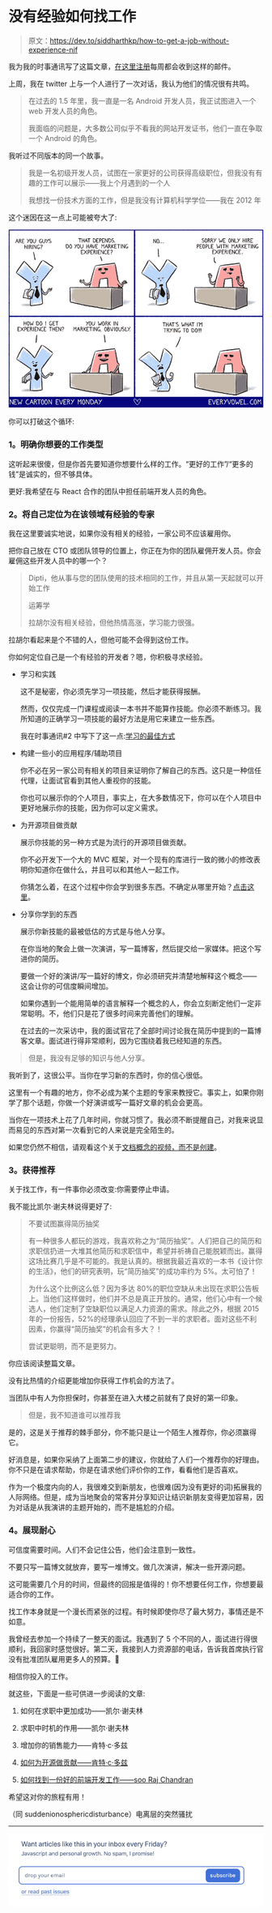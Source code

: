 # 没有经验如何找工作

> 原文：<https://dev.to/siddharthkp/how-to-get-a-job-without-experience-nif>

我为我的时事通讯写了这篇文章，[在这里注册](https://sid.studio/newsletter)每周都会收到这样的邮件。

上周，我在 twitter 上与一个人进行了一次对话，我认为他们的情况很有共鸣。

> 在过去的 1.5 年里，我一直是一名 Android 开发人员，我正试图进入一个 web 开发人员的角色。
> 
> 我面临的问题是，大多数公司似乎不看我的网站开发证书，他们一直在争取一个 Android 的角色。

我听过不同版本的同一个故事。

> 我是一名初级开发人员，试图在一家更好的公司获得高级职位，但我没有有趣的工作可以展示——我上个月遇到的一个人
> 
> 我想找一份技术方面的工作，但是我没有计算机科学学位——我在 2012 年

这个迷因在这一点上可能被夸大了:

[![old played out meme](img/5602e452584d914d3e29a32c47279d7d.png)](https://res.cloudinary.com/practicaldev/image/fetch/s--HRDrPij1--/c_limit%2Cf_auto%2Cfl_progressive%2Cq_auto%2Cw_880/https://sid.studio/blog/30/meme.jpg)

你可以打破这个循环:

### 1。明确你想要的工作类型

这听起来很傻，但是你首先要知道你想要什么样的工作。“更好的工作”/“更多的钱”是诚实的，但不够具体。

更好:我希望在与 React 合作的团队中担任前端开发人员的角色。

### 2。将自己定位为在该领域有经验的~~专家~~

我在这里要诚实地说，如果你没有相关的经验，一家公司不应该雇用你。

把你自己放在 CTO 或团队领导的位置上，你正在为你的团队雇佣开发人员。你会雇佣这些开发人员中的哪一个？

> Dipti，他从事与您的团队使用的技术相同的工作，并且从第一天起就可以开始工作
> 
> 运筹学
> 
> 拉胡尔没有相关经验，但他热情高涨，学习能力很强。

拉胡尔看起来是个不错的人，但他可能不会得到这份工作。

你如何定位自己是一个有经验的开发者？嗯，你积极寻求经验。

*   学习和实践

    这不是秘密，你必须先学习一项技能，然后才能获得报酬。

    然而，仅仅完成一门课程或阅读一本书并不能算作技能。你必须不断练习。我所知道的正确学习一项技能的最好方法是用它来建立一些东西。

    我在时事通讯#2 中写下了这一点:[学习的最佳方式](https://sid.studio/post/learn)

*   构建一些小的应用程序/辅助项目

    你不必在另一家公司有相关的项目来证明你了解自己的东西。这只是一种信任代理，让面试官看到其他人重视你的技能。

    你也可以展示你的个人项目，事实上，在大多数情况下，你可以在个人项目中更好地展示你的技能，因为你可以定义需求。

*   为开源项目做贡献

    展示你技能的另一种方式是为流行的开源项目做贡献。

    你不必开发下一个大的 MVC 框架，对一个现有的库进行一致的微小的修改表明你知道你在做什么，并且可以和其他人一起工作。

    你猜怎么着，在这个过程中你会学到很多东西。不确定从哪里开始？[点击这里](https://egghead.io/courses/how-to-contribute-to-an-open-source-project-on-github/)。

*   分享你学到的东西

    展示你新技能的最被低估的方式是与他人分享。

    在你当地的聚会上做一次演讲，写一篇博客，然后提交给一家媒体。把这个写进你的简历。

    要做一个好的演讲/写一篇好的博文，你必须研究并清楚地解释这个概念——这会让你的可信度瞬间增加。

    如果你遇到一个能用简单的语言解释一个概念的人，你会立刻断定他们一定非常聪明。不，他们只是花了很多时间来完善他们的理解。

    在过去的一次采访中，我的面试官花了全部时间讨论我在简历中提到的一篇博客文章。面试进行得非常顺利，因为它围绕着我已经知道的东西。

> 但是，我没有足够的知识与他人分享。

我听到了，这很公平。当你在学习新的东西时，你的信心很低。

这里有一个有趣的地方，你不必成为某个主题的专家来教授它。事实上，如果你刚学了那个话题，你做一个好演讲或写一篇好文章的机会会更高。

当你在一项技术上花了几年时间，你就习惯了。我必须不断提醒自己，对我来说显而易见的东西对第一次看到它的人来说是完全陌生的。

如果您仍然不相信，请观看这个关于[文档概念的视频，而不是创建](https://youtu.be/cv3Ytabl1_g?t=25)。

### 3。获得推荐

关于找工作，有一件事你必须改变:你需要停止申请。

我不能比凯尔·谢夫林说得更好了:

> 不要试图赢得简历抽奖
> 
> 有一种很多人都玩的游戏，我喜欢称之为“简历抽奖”。人们把自己的简历和求职信扔进一大堆其他简历和求职信中，希望并祈祷自己能脱颖而出。赢得这场比赛几乎是不可能的。我是认真的。根据我最近喜欢的一本书《设计你的生活》，他们的研究表明，玩“简历抽奖”的成功率约为 5%。太可怕了！
> 
> 为什么这个比例这么低？因为多达 80%的职位空缺从未出现在求职公告板上。当他们这样做时，他们并不总是真正开放的。通常，他们心中有一个候选人，他们定制了空缺职位以满足人力资源的需求。除此之外，根据 2015 年的一份报告，52%的经理承认回应了不到一半的求职者。面对这些不利因素，你赢得“简历抽奖”的机会有多大？！
> 
> 尝试更聪明，而不是更努力。

你应该阅读整篇文章。

没有比热情的介绍更能增加你获得工作机会的方法了。

当团队中有人为你担保时，你甚至在进入大楼之前就有了良好的第一印象。

> 但是，我不知道谁可以推荐我

是的，这是关于推荐的棘手部分，你不能只是让一个陌生人推荐你，你必须赢得它。

好消息是，如果你采纳了上面第二步的建议，你就给了人们一个推荐你的好理由。你不只是在请求帮助，你是在请求他们评价你的工作，看看他们是否喜欢。

作为一个极度内向的人，我很难交到新朋友，也很难(因为没有更好的词)拓展我的人际网络。但是，成为当地聚会的常客并分享知识让结识新朋友变得更加容易，因为对话是从我演讲的主题开始的，而不是尴尬的介绍。

### 4。展现耐心

可信度需要时间。人们不会记住公告，他们会注意到一致性。

不要只写一篇博文就放弃，要写一堆博文。做几次演讲，解决一些开源问题。

这可能需要几个月的时间，但最终的回报是值得的！你不想要任何工作，你想要最适合你的工作。

找工作本身就是一个漫长而紧张的过程。有时候即使你尽了最大努力，事情还是不如意。

我曾经去参加一个持续了一整天的面试。我遇到了 5 个不同的人，面试进行得很顺利，我回家时感觉很好。第二天，我接到人力资源部的电话，告诉我首席执行官没有批准团队雇用更多人的预算。🤷

相信你投入的工作。

就这些，下面是一些可供进一步阅读的文章:

1.  如何在求职中更加成功——凯尔·谢夫林

2.  求职中时机的作用——凯尔·谢夫林

3.  增加你的销售能力——肯特·c·多兹

4.  [如何为开源做贡献——肯特·c·多兹](https://egghead.io/courses/how-to-contribute-to-an-open-source-project-on-github)

5.  [如何找到一份好的前端开发工作——soo Raj Chandran](https://codeburst.io/how-to-land-a-good-front-end-developer-job-ded8f61d6721)

希望这对你的旅程有用！

（同 suddenionosphericdisturbance）电离层的突然骚扰

* * *

[![newsletter](img/92e996eac08edab05705ed94cc61f7e7.png)](https://sid.studio/newsletter)